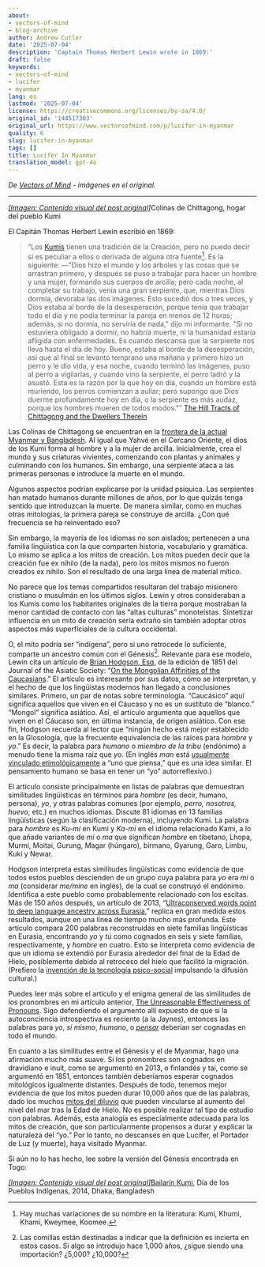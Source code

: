 ```yaml
---
about:
- vectors-of-mind
- blog-archive
author: Andrew Cutler
date: '2025-07-04'
description: 'Captain Thomas Herbert Lewin wrote in 1869:'
draft: false
keywords:
- vectors-of-mind
- lucifer
- myanmar
lang: es
lastmod: '2025-07-04'
license: https://creativecommons.org/licenses/by-sa/4.0/
original_id: '144517303'
original_url: https://www.vectorsofmind.com/p/lucifer-in-myanmar
quality: 6
slug: lucifer-in-myanmar
tags: []
title: Lucifer In Myanmar
translation_model: gpt-4o
---
```


*De [Vectors of Mind](https://www.vectorsofmind.com/p/lucifer-in-myanmar) - imágenes en el original.*

---

[*[Imagen: Contenido visual del post original]*](https://substackcdn.com/image/fetch/$s_!8LHe!,f_auto,q_auto:good,fl_progressive:steep/https%3A%2F%2Fsubstack-post-media.s3.amazonaws.com%2Fpublic%2Fimages%2F2409a707-ece0-4a2a-b2a7-1ae303517fee_3264x1958.jpeg)Colinas de Chittagong, hogar del pueblo Kumi

El Capitán Thomas Herbert Lewin escribió en 1869:

> “Los [Kumis](https://en.wikipedia.org/wiki/Khumi_people) tienen una tradición de la Creación, pero no puedo decir si es peculiar a ellos o derivada de alguna otra fuente[^1]. Es la siguiente: —"Dios hizo el mundo y los árboles y las cosas que se arrastran primero, y después se puso a trabajar para hacer un hombre y una mujer, formando sus cuerpos de arcilla; pero cada noche, al completar su trabajo, venía una gran serpiente, que, mientras Dios dormía, devoraba las dos imágenes. Esto sucedió dos o tres veces, y Dios estaba al borde de la desesperación, porque tenía que trabajar todo el día y no podía terminar la pareja en menos de 12 horas; además, si no dormía, no serviría de nada," dijo mi informante. "Si no estuviera obligado a dormir, no habría muerte, ni la humanidad estaría afligida con enfermedades. Es cuando descansa que la serpiente nos lleva hasta el día de hoy. Bueno, estaba al borde de la desesperación, así que al final se levantó temprano una mañana y primero hizo un perro y le dio vida, y esa noche, cuando terminó las imágenes, puso al perro a vigilarlas, y cuando vino la serpiente, el perro ladró y la asustó. Esta es la razón por la que hoy en día, cuando un hombre está muriendo, los perros comienzan a aullar; pero supongo que Dios duerme profundamente hoy en día, o la serpiente es más audaz, porque los hombres mueren de todos modos."” [The Hill Tracts of Chittagong and the Dwellers Therein](https://ia801307.us.archive.org/31/items/cu31924023625936/cu31924023625936.pdf)

Las Colinas de Chittagong se encuentran en la [frontera de la actual Myanmar y Bangladesh](https://www.google.com/maps/place/Chittagong+Hill+Tracts/@22.4671093,90.8757945,8z/data=!3m1!4b1!4m6!3m5!1s0x3752b28e0a33e231:0x80794600bd8d2efe!8m2!3d22.5092405!4d92.2236667!16zL20vMDF6angw?entry=ttu). Al igual que Yahvé en el Cercano Oriente, el dios de los Kumi forma al hombre y a la mujer de arcilla. Inicialmente, crea el mundo y sus criaturas vivientes, comenzando con plantas y animales y culminando con los humanos. Sin embargo, una serpiente ataca a las primeras personas e introduce la muerte en el mundo.

Algunos aspectos podrían explicarse por la unidad psíquica. Las serpientes han matado humanos durante millones de años, por lo que quizás tenga sentido que introduzcan la muerte. De manera similar, como en muchas otras mitologías, la primera pareja se construye de arcilla. ¿Con qué frecuencia se ha reinventado eso?

Sin embargo, la mayoría de los idiomas no son aislados; pertenecen a una familia lingüística con la que comparten historia, vocabulario y gramática. Lo mismo se aplica a los mitos de creación. Los mitos pueden decir que la creación fue ex nihilo (de la nada), pero los mitos mismos no fueron creados ex nihilo. Son el resultado de una larga línea de material mítico.

No parece que los temas compartidos resultaran del trabajo misionero cristiano o musulmán en los últimos siglos. Lewin y otros consideraban a los Kumis como los habitantes originales de la tierra porque mostraban la menor cantidad de contacto con las “altas culturas” monoteístas. Sintetizar influencia en un mito de creación sería extraño sin también adoptar otros aspectos más superficiales de la cultura occidental.

O, el mito podría ser “indígena”, pero si uno retrocede lo suficiente, comparte un ancestro común con el Génesis[^2]. Relevante para ese modelo, Lewin cita un artículo de [Brian Hodgson, Esq.](https://en.wikipedia.org/wiki/Brian_Houghton_Hodgson) de la edición de 1851 del Journal of the Asiatic Society: “[On the Mongolian Affinities of the Caucasians](https://www.biodiversitylibrary.org/item/124456#page/46/mode/1up).” El artículo es interesante por sus datos, cómo se interpretan, y el hecho de que los lingüistas modernos han llegado a conclusiones similares. Primero, un par de notas sobre terminología. “Caucásico” aquí significa aquellos que viven en el Cáucaso y no es un sustituto de “blanco.” “Mongol” significa asiático. Así, el artículo argumenta que aquellos que viven en el Cáucaso son, en última instancia, de origen asiático. Con ese fin, Hodgson recuerda al lector que “ningún hecho está mejor establecido en la Glosología, que la frecuente equivalencia de las raíces para _hombre_ y _yo_.” Es decir, la palabra para _humano_ o _miembro de la tribu_ (endónimo) a menudo tiene la misma raíz que _yo_. (En inglés _man_ está [usualmente vinculado etimológicamente](https://www.etymonline.com/word/man#etymonline_v_6766) a “uno que piensa,” que es una idea similar. El pensamiento humano se basa en tener un “yo” autorreflexivo.)

El artículo consiste principalmente en listas de palabras que demuestran similitudes lingüísticas en términos para _hombre_ (es decir, humano, persona), _yo_, y otras palabras comunes (por ejemplo, _perro, nosotros, huevo_, etc.) en muchos idiomas. Discute 81 idiomas en 13 familias lingüísticas (según la clasificación moderna), incluyendo Kumi. La palabra para _hombre_ es _Ku-mi_ en Kumi y _Ka-mi_ en el idioma relacionado Kami, a lo que añade variantes de _mi_ o _ma_ que significan _hombre_ en tibetano, Lhopa, Murmi, Moitai, Gurung, Magar (húngaro), birmano, Gyarung, Garo, Limbu, Kuki y Newar.

Hodgson interpreta estas similitudes lingüísticas como evidencia de que todos estos pueblos descienden de un grupo cuya palabra para _yo_ era _mi_ o _ma_ (considerar _me/mine_ en inglés), de la cual se construyó el endónimo. Identifica a este pueblo como probablemente relacionado con los escitas. Más de 150 años después, un artículo de 2013, “[Ultraconserved words point to deep language ancestry across Eurasia](https://www.pnas.org/doi/full/10.1073/pnas.1218726110),” replica en gran medida estos resultados, aunque en una línea de tiempo mucho más profunda. Este artículo compara 200 palabras reconstruidas en siete familias lingüísticas en Eurasia, encontrando _yo_ y _tú_ como cognados en seis y siete familias, respectivamente, y _hombre_ en cuatro. Esto se interpreta como evidencia de que un idioma se extendió por Eurasia alrededor del final de la Edad de Hielo, posiblemente debido al retroceso del hielo que facilitó la migración. (Prefiero la [invención de la tecnología psico-social](https://www.vectorsofmind.com/p/the-snake-cult-of-consciousness) impulsando la difusión cultural.)

Puedes leer más sobre el artículo y el enigma general de las similitudes de los pronombres en mi artículo anterior, [The Unreasonable Effectiveness of Pronouns](https://www.vectorsofmind.com/p/the-unreasonable-effectiveness-of). Sigo defendiendo el argumento allí expuesto de que si la autoconciencia introspectiva es reciente (a la Jaynes), entonces las palabras para _yo_, _sí mismo_, _humano_, o _[pensar](https://www.vectorsofmind.com/p/evidence-for-global-cultural-diffusion)_ deberían ser cognadas en todo el mundo.

En cuanto a las similitudes entre el Génesis y el de Myanmar, hago una afirmación mucho más suave. Si los pronombres son cognados en dravidiano e inuit, como se argumentó en 2013, o finlandés y tai, como se argumentó en 1851, entonces también deberíamos esperar cognados mitológicos igualmente distantes. Después de todo, tenemos mejor evidencia de que los mitos pueden durar 10,000 años que de las palabras, dado los muchos [mitos del diluvio](https://www.theatlantic.com/science/archive/2022/10/indigenous-aboriginal-ice-age-stories-true/671681/) que pueden vincularse al aumento del nivel del mar tras la Edad de Hielo. No es posible realizar tal tipo de estudio con palabras. Además, esta analogía es especialmente adecuada para los mitos de creación, que son particularmente propensos a durar y explicar la naturaleza del “yo.” Por lo tanto, no descanses en que Lucifer, el Portador de Luz (y muerte), haya visitado Myanmar.

Si aún no lo has hecho, lee sobre la versión del Génesis encontrada en Togo:

[*[Imagen: Contenido visual del post original]*](https://substackcdn.com/image/fetch/$s_!4bbq!,f_auto,q_auto:good,fl_progressive:steep/https%3A%2F%2Fsubstack-post-media.s3.amazonaws.com%2Fpublic%2Fimages%2F04a45d5e-e105-4815-93ec-8d75ab994e7e_800x1067.jpeg)[Bailarín Kumi](https://commons.wikimedia.org/wiki/File:Khumi_Dancer,_Indigenous_People%27s_Day,_2014,_Dhaka,_Bangladesh_%C2%A9_Biplob_Rahman-1.jpg), Día de los Pueblos Indígenas, 2014, Dhaka, Bangladesh

[^1]: Hay muchas variaciones de su nombre en la literatura: Kumi, Khumi, Khami, Kweymee, Koomee.

[^2]: Las comillas están destinadas a indicar que la definición es incierta en estos casos. Si algo se introdujo hace 1,000 años, ¿sigue siendo una importación? ¿5,000? ¿10,000?